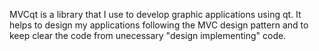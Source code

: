MVCqt is a library that I use to develop graphic applications using qt.
It helps to design my applications following the MVC design pattern and to keep clear the code from unecessary
"design implementing" code.
